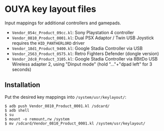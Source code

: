 # OUYA key layout files
Input mappings for additional controllers and gamepads.

- `Vendor_054c_Product_09cc.kl`: Sony Playstation 4 controller
- `Vendor_0810_Product_0001.kl`: Dual PSX Adaptor / Twin USB Joystick
  requires the `HID_PANTHERLORD` driver
- `Vendor_18d1_Product_9400.kl`: Google Stadia Controller via USB
- `Vendor_2563_Product_0575.kl`: Retro Fighters Defender (dongle version)
- `Vendor_2dc8_Product_3105.kl`: Google Stadia Controller via 8BitDo USB Wireless adapter 2, using "Dinput mode" (hold "..."+"dpad left" for 3 seconds)


## Installation
Put the desired key mappings into `/system/usr/keylayout/`:
```
$ adb push Vendor_0810_Product_0001.kl /sdcard/
$ adb shell
$ su
$ mount -o remount,rw /system
$ mv /sdcard/Vendor_0810_Product_0001.kl /system/usr/keylayout/
```
